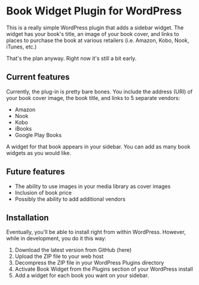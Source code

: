 # Book Widget Plugin for WordPress

This is a really simple WordPress plugin that adds a sidebar widget. The widget has your book's title, an image of your book cover, and links to places to purchase the book at various retailers (i.e. Amazon, Kobo, Nook, iTunes, etc.)

That's the plan anyway. Right now it's still a bit early.

## Current features

Currently, the plug-in is pretty bare bones. You include the address (URI) of your book cover image, the book title, and links to 5 separate vendors:

* Amazon
* Nook
* Kobo
* iBooks
* Google Play Books

A widget for that book appears in your sidebar. You can add as many book widgets as you would like.

## Future features

* The ability to use images in your media library as cover images
* Inclusion of book price
* Possibly the ability to add additional vendors

## Installation

Eventually, you'll be able to install right from within WordPress. However, while in development, you do it this way:

1. Download the latest version from GitHub (here)
2. Upload the ZIP file to your web host
3. Decompress the ZIP file in your WordPress Plugins directory
4. Activate Book Widget from the Plugins section of your WordPress install
5. Add a widget for each book you want on your sidebar.
